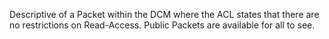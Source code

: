 Descriptive of a Packet within the DCM where the ACL states that there are no restrictions on Read-Access. Public Packets are available for all to see.
